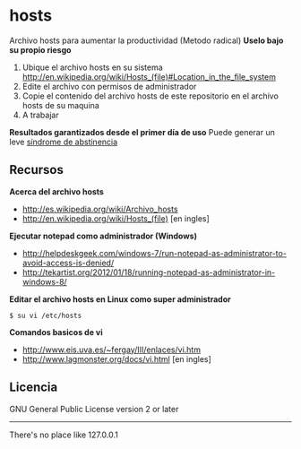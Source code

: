 hosts
=====

Archivo hosts para aumentar la productividad (Metodo radical)
**Uselo bajo su propio riesgo**

1. Ubique el archivo hosts en su sistema http://en.wikipedia.org/wiki/Hosts_(file)#Location_in_the_file_system
1. Edite el archivo con permisos de administrador
1. Copie el contenido del archivo hosts de este repositorio en el archivo hosts de su maquina
1. A trabajar

**Resultados garantizados desde el primer día de uso**
Puede generar un leve [síndrome de abstinencia](http://es.wikipedia.org/wiki/S%C3%ADndrome_de_abstinencia "Síndrome de abstinencia en Wikipedia")

## Recursos

**Acerca del archivo hosts**

* http://es.wikipedia.org/wiki/Archivo_hosts
* http://en.wikipedia.org/wiki/Hosts_(file) [en ingles]

**Ejecutar notepad como administrador (Windows)**

* http://helpdeskgeek.com/windows-7/run-notepad-as-administrator-to-avoid-access-is-denied/
* http://tekartist.org/2012/01/18/running-notepad-as-administrator-in-windows-8/

**Editar el archivo hosts en Linux como super administrador**
```
$ su vi /etc/hosts
```

**Comandos basicos de vi**

* http://www.eis.uva.es/~fergay/III/enlaces/vi.htm
* http://www.lagmonster.org/docs/vi.html [en ingles]

## Licencia

GNU General Public License version 2 or later

---
There's no place like 127.0.0.1
